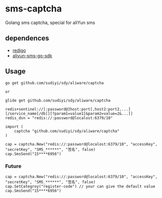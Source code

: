 # sms-captcha

Golang sms captcha, special for aliYun sms

## dependences

* [redigo](https://github.com/garyburd/redigo)
* [aliyun-sms-go-sdk](https://github.com/GiterLab/aliyun-sms-go-sdk)

## Usage

```
go get github.com/sudiyi/sdy/aliware/captcha

or 

glide get github.com/sudiyi/sdy/aliware/captcha
```

```
redis+sentinel://[:password@]host:port[,host2:port2,...][/service_name[/db]][?param1=value1[&param2=value=2&...]]
redis_dsn = "redis://:password@localost:6379/10"
```

```
import (
    captcha "github.com/sudiyi/sdy/aliware/captcha"
) 

cap = captcha.New("redis://:password@localost:6379/10", "accessKey", "secretKey", "SMS_******", "签名", false)
cap.SmsSend("15****6956")
```


### Future

```
cap = captcha.New("redis://:password@localost:6379/10", "accessKey", "secretKey", "SMS_******", "签名", false)
cap.SetCategroy("register-code") // your can give the default value
cap.SmsSend("15****6956")
```